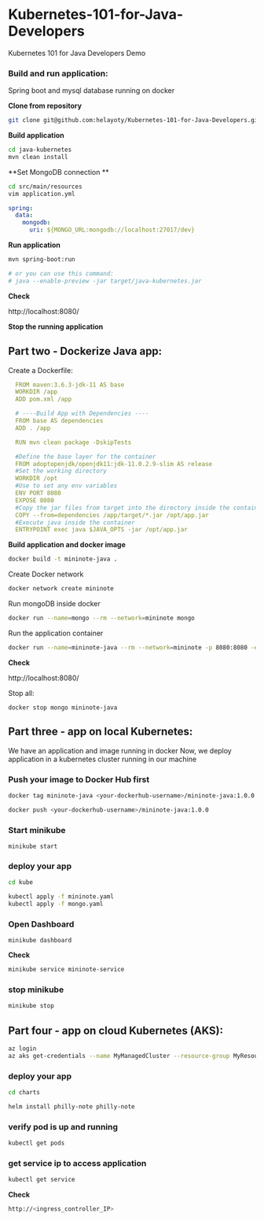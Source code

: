# Kubernetes-101-for-Java-Developers
Kubernetes 101 for Java Developers Demo

### Build and run application:

Spring boot and mysql database running on docker

**Clone from repository**
```bash
git clone git@github.com:helayoty/Kubernetes-101-for-Java-Developers.git
```

**Build application**
```bash
cd java-kubernetes
mvn clean install
```

**Set MongoDB connection **
```bash
cd src/main/resources
vim application.yml
```
```yaml
spring:
  data:
    mongodb:
      uri: ${MONGO_URL:mongodb://localhost:27017/dev}
```

**Run application**
```bash
mvn spring-boot:run

# or you can use this command: 
# java --enable-preview -jar target/java-kubernetes.jar
```

**Check**

http://localhost:8080/

**Stop the running application**


## Part two - Dockerize Java app:

Create a Dockerfile:

```yaml
  FROM maven:3.6.3-jdk-11 AS base
  WORKDIR /app
  ADD pom.xml /app

  # ----Build App with Dependencies ----
  FROM base AS dependencies
  ADD . /app

  RUN mvn clean package -DskipTests

  #Define the base layer for the container
  FROM adoptopenjdk/openjdk11:jdk-11.0.2.9-slim AS release
  #Set the working directory
  WORKDIR /opt
  #Use to set any env variables
  ENV PORT 8080
  EXPOSE 8080
  #Copy the jar files from target into the directory inside the container
  COPY --from=dependencies /app/target/*.jar /opt/app.jar
  #Execute java inside the container
  ENTRYPOINT exec java $JAVA_OPTS -jar /opt/app.jar
```
**Build application and docker image**

```bash
docker build -t mininote-java .
```
Create Docker network
```bash
docker network create mininote
```

Run mongoDB inside docker
```bash
docker run --name=mongo --rm --network=mininote mongo
```

Run the application container
```bash
docker run --name=mininote-java --rm --network=mininote -p 8080:8080 -e MONGO_URL=mongodb://mongo:27017/dev mininote-java:1.0.0
```

**Check**

http://localhost:8080/


Stop all:

`
docker stop mongo mininote-java
`

## Part three - app on local Kubernetes:

We have an application and image running in docker
Now, we deploy application in a kubernetes cluster running in our machine

### Push your image to Docker Hub first
```bash
docker tag mininote-java <your-dockerhub-username>/mininote-java:1.0.0

docker push <your-dockerhub-username>/mininote-java:1.0.0
```

### Start minikube
```
minikube start
```

### deploy your app
```bash
cd kube

kubectl apply -f mininote.yaml
kubectl apply -f mongo.yaml

```

### Open Dashboard
```
minikube dashboard
```

**Check**
```bash
minikube service mininote-service
```

### stop minikube
```bash
minikube stop
```

## Part four - app on cloud Kubernetes (AKS):

```bash
az login
az aks get-credentials --name MyManagedCluster --resource-group MyResourceGroup
```

### deploy your app
```bash
cd charts

helm install philly-note philly-note
```

### verify pod is up and running
```bash
kubectl get pods
```

### get service ip to access application
```bash
kubectl get service
```

**Check**
```bash
http://<ingress_controller_IP>
```


